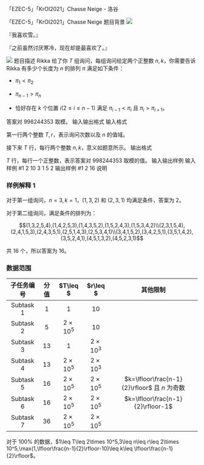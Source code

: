 



「EZEC-5」「KrOI2021」Chasse Neige - 洛谷














「EZEC-5」「KrOI2021」Chasse Neige
题目背景
![](https://cdn.luogu.com.cn/upload/image_hosting/kben34ml.png)

『我喜欢雪。』

『之前虽然讨厌寒冷，现在却是最喜欢了。』

![](https://cdn.luogu.com.cn/upload/image_hosting/sbuj1tnc.png)
题目描述
Rikka 给了你 $T$ 组询问，每组询问给定两个正整数 $n,k$，你需要告诉 Rikka 有多少个长度为 $n$ 的排列 $\pi$ 满足如下条件：

- $\pi_1<\pi_2$

- $\pi_{n-1}>\pi_{n}$

- 恰好存在 $k$ 个位置 $i(2\leq i\leq n-1)$ 满足 $\pi_{i-1}<\pi_{i}$ 且 $\pi_{i}>\pi_{i+1}$。

答案对 $998244353$ 取模。
输入输出格式
输入格式

第一行两个整数 $T,r$，表示询问次数以及 $n$ 的值域。

接下来 $T$ 行，每行两个整数 $n,k$，意义如题意所示。
输出格式

$T$ 行，每行一个正整数，表示答案对 $998244353$ 取模的值。
输入输出样例
输入样例 #1
2 10
3 1
5 2
输出样例 #1
2
16
说明
### 样例解释 1

对于第一组询问，$n=3,k=1$，$(1,3,2)$ 和 $(2,3,1)$ 均满足条件，答案为 $2$。

对于第二组询问，满足条件的排列为：

$$(1,3,2,5,4),(1,4,2,5,3),(1,4,3,5,2),(1,5,2,4,3),(1,5,3,4,2)\\(2,3,1,5,4),(2,4,1,5,3),(2,4,3,5,1),(2,5,1,4,3),(2,5,3,4,1)\\(3,4,1,5,2),(3,4,2,5,1),(3,5,1,4,2),(3,5,2,4,1),(4,5,1,3,2),(4,5,2,3,1)$$

共 $16$ 个，所以答案为 $16$。

### 数据范围

| 子任务编号 | 分值 | $T\leq $ | $r\leq $ | 其他限制 |
| :----------: | :----------: | :----------: | :----------: | :----------: |
| Subtask 1 | $1$ | $1$ | $10$ |  |
| Subtask 2 | $5$ | $2\times 10^5$ | $10$ |  |
| Subtask 3 | $13$ | $1$ | $2\times 10^3$ |  |
| Subtask 4 | $13$ | $2\times 10^5$ | $2\times 10^3$ |  |
| Subtask 5 | $16$ | $2\times 10^5$ | $2\times 10^5$ | $k=\lfloor\frac{n-1}{2}\rfloor$ 且 $n$ 为奇数 |
| Subtask 6 | $16$ | $2\times 10^5$ | $2\times 10^5$ | $k=\lfloor\frac{n-1}{2}\rfloor-1$ |
| Subtask 7 | $36$ | $2\times 10^5$ | $2\times 10^5$ |  |

对于 $100\%$ 的数据，$1\leq T\leq 2\times 10^5,3\leq n\leq r\leq 2\times 10^5,\max(1,\lfloor\frac{n-1}{2}\rfloor-10)\leq k\leq \lfloor\frac{n-1}{2}\rfloor$。









